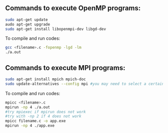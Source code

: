 ## Commands to execute OpenMP programs:

```bash
sudo apt-get update
audo apt-get upgrade
sudo apt-get install libopenmpi-dev libgd-dev
```

To compile and run codes:

```bash
gcc <filename>.c -fopenmp -lgd -lm
./a.out
```

## Commands to execute MPI programs:

```bash
sudo apt-get install mpich mpich-doc
sudo update-alternatives --config mpi #you may need to select a certain MPI installation
```

To compile and run codes:

```bash
mpicc <filename>.c
mpirun -np 4 ./a.out 
#try mpiexec if mpirun does not work
#try with -np 2 if 4 does not work 
mpicc filename.c -o app.exe
mpirun -np 4 ./app.exe
```
